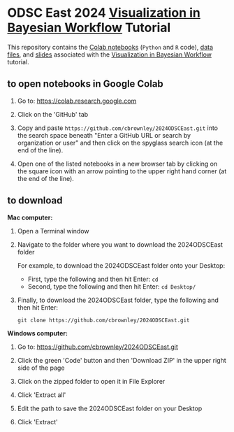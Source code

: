 # ODSC East 2024 [Visualization in Bayesian Workflow](https://odsc.com/speakers/visualization-in-bayesian-workflow-using-python-or-r/) Tutorial

This repository contains the [Colab notebooks](https://github.com/cbrownley/2024ODSCEast) (`Python` and `R` code), [data files](https://github.com/cbrownley/2024ODSCEast/tree/main/data), and [slides](https://docs.google.com/presentation/d/1TICLmVEB2S7B6EHtV11ZQIB1rP5lFslSv0OWBwKM0Ks/edit?usp=sharing) associated with the [Visualization in Bayesian Workflow](https://odsc.com/speakers/visualization-in-bayesian-workflow-using-python-or-r/) tutorial.

## to open notebooks in Google Colab

1. Go to: https://colab.research.google.com

2. Click on the 'GitHub' tab

3. Copy and paste `https://github.com/cbrownley/2024ODSCEast.git` into the search space beneath "Enter a GitHub URL or search by organization or user" and then click on the spyglass search icon (at the end of the line).

4. Open one of the listed notebooks in a new browser tab by clicking on the square icon with an arrow pointing to the upper right hand corner (at the end of the line).


## to download

**Mac computer:**

1. Open a Terminal window

2. Navigate to the folder where you want to download the 2024ODSCEast folder

    For example, to download the 2024ODSCEast folder onto your Desktop:
    - First, type the following and then hit Enter: `cd`
    - Second, type the following and then hit Enter: `cd Desktop/`

3. Finally, to download the 2024ODSCEast folder, type the following and then hit Enter:

    `git clone https://github.com/cbrownley/2024ODSCEast.git`


**Windows computer:**

1. Go to: https://github.com/cbrownley/2024ODSCEast.git

2. Click the green 'Code' button and then 'Download ZIP' in the upper right side of the page

3. Click on the zipped folder to open it in File Explorer

4. Click 'Extract all'

5. Edit the path to save the 2024ODSCEast folder on your Desktop

6. Click 'Extract'